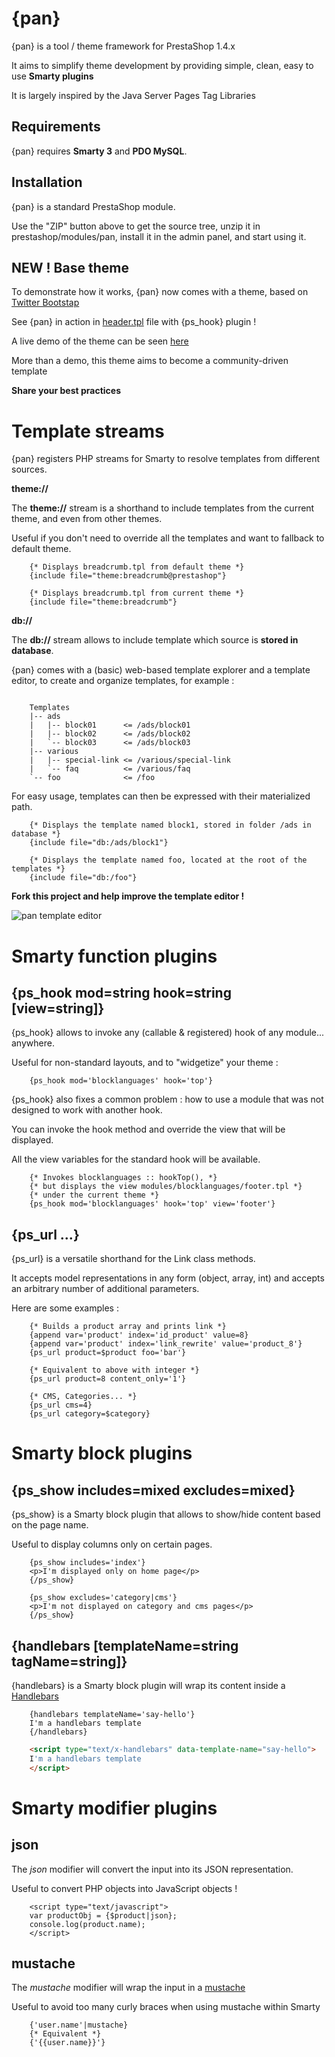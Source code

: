{pan}
=====

{pan} is a tool / theme framework for PrestaShop 1.4.x

It aims to simplify theme development by providing simple, clean, easy to use **Smarty plugins**

It is largely inspired by the Java Server Pages Tag Libraries

Requirements
------------

{pan} requires **Smarty 3** and **PDO MySQL**. 

Installation
----------------

{pan} is a standard PrestaShop module. 

Use the "ZIP" button above to get the source tree, unzip it in prestashop/modules/pan, install it in the admin panel, and start using it. 

NEW ! Base theme
----------------

To demonstrate how it works, {pan} now comes with a theme, based on [Twitter Bootstap](http://twitter.github.com/bootstrap/)

See {pan} in action in [header.tpl](https://github.com/alexsegura/pan/blob/master/themes/pan-bootstrap-1.4.x/header.tpl) file with {ps_hook} plugin ! 

A live demo of the theme can be seen [here](http://www.zktk.org/pan/)

More than a demo, this theme aims to become a community-driven template

**Share your best practices**

Template streams
================

{pan} registers PHP streams for Smarty to resolve templates from different sources. 

**theme://**

The **theme://** stream is a shorthand to include templates from the current theme, 
and even from other themes. 

Useful if you don't need to override all the templates and want to fallback to default theme. 

```smarty
    {* Displays breadcrumb.tpl from default theme *}
    {include file="theme:breadcrumb@prestashop"}
			
    {* Displays breadcrumb.tpl from current theme *}
    {include file="theme:breadcrumb"}
```

**db://**

The **db://** stream allows to include template which source is **stored in database**.

{pan} comes with a (basic) web-based template explorer and a template editor, 
to create and organize templates, for example :

```

    Templates
    |-- ads
    |   |-- block01      <= /ads/block01
    |   |-- block02      <= /ads/block02
    |   `-- block03      <= /ads/block03
    |-- various
    |   |-- special-link <= /various/special-link
    |   `-- faq          <= /various/faq
    `-- foo              <= /foo

```

For easy usage, templates can then be expressed with their materialized path. 

```smarty
    {* Displays the template named block1, stored in folder /ads in database *}
    {include file="db:/ads/block1"}
			
    {* Displays the template named foo, located at the root of the templates *}
    {include file="db:/foo"}
```

**Fork this project and help improve the template editor !**

![pan template editor](http://zktk.org/img/pan_template_editor.png)

Smarty function plugins
=======================

{ps_hook mod=string hook=string [view=string]}
--------------------------------

{ps_hook} allows to invoke any (callable & registered) hook of any module... anywhere. 

Useful for non-standard layouts, and to "widgetize" your theme :

```smarty
    {ps_hook mod='blocklanguages' hook='top'}
```
{ps_hook} also fixes a common problem : how to use a module that was not designed to work with another hook. 

You can invoke the hook method and override the view that will be displayed. 

All the view variables for the standard hook will be available. 

```smarty
	{* Invokes blocklanguages :: hookTop(), *}
	{* but displays the view modules/blocklanguages/footer.tpl *}
	{* under the current theme *}
    {ps_hook mod='blocklanguages' hook='top' view='footer'}
```

{ps_url ...}
------------

{ps_url} is a versatile shorthand for the Link class methods. 

It accepts model representations in any form (object, array, int) and accepts an arbitrary number of
additional parameters. 

Here are some examples :

```smarty
	{* Builds a product array and prints link *}
    {append var='product' index='id_product' value=8}
    {append var='product' index='link_rewrite' value='product_8'}
    {ps_url product=$product foo='bar'}
    
    {* Equivalent to above with integer *}
    {ps_url product=8 content_only='1'}
    
    {* CMS, Categories... *}
    {ps_url cms=4}
    {ps_url category=$category}
 ```

Smarty block plugins
====================

{ps_show includes=mixed excludes=mixed}
---------------------------------------

{ps_show} is a Smarty block plugin that allows to show/hide content based on the page name.

Useful to display columns only on certain pages. 

```smarty
    {ps_show includes='index'}
    <p>I'm displayed only on home page</p>
    {/ps_show}

    {ps_show excludes='category|cms'}
    <p>I'm not displayed on category and cms pages</p>
    {/ps_show}
```

{handlebars [templateName=string tagName=string]}
---------------------------------------

{handlebars} is a Smarty block plugin will wrap its content inside a [Handlebars](http://handlebarsjs.com/)

```smarty
    {handlebars templateName='say-hello'}
	I'm a handlebars template
	{/handlebars}
```

```html
    <script type="text/x-handlebars" data-template-name="say-hello">
    I'm a handlebars template
    </script>
```

Smarty modifier plugins
=======================

json
----

The *json* modifier will convert the input into its JSON representation. 

Useful to convert PHP objects into JavaScript objects ! 

```smarty
	<script type="text/javascript">
    var productObj = {$product|json};
    console.log(product.name);
    </script>
```

mustache
--------

The *mustache* modifier will wrap the input in a [mustache](http://mustache.github.com/)

Useful to avoid too many curly braces when using mustache within Smarty 

```smarty
	{'user.name'|mustache}
	{* Equivalent *}
	{'{{user.name}}'}
```




    